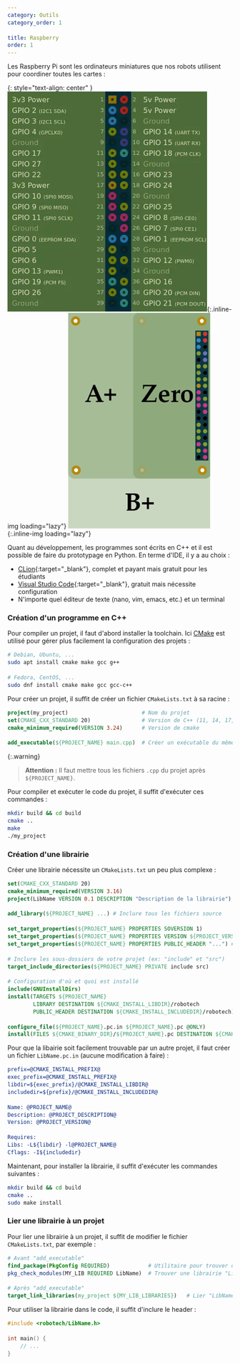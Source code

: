 ```yaml
---
category: Outils
category_order: 1

title: Raspberry
order: 1
---
```


Les Raspberry Pi sont les ordinateurs miniatures que nos robots utilisent pour coordiner toutes les cartes :

{: style="text-align: center" }
![Pins GPIO](/images/tools/GPIO.webp){:.inline-img loading="lazy"}
![Formats RPI](/images/tools/RPI.webp){:.inline-img loading="lazy"}

Quant au développement, les programmes sont écrits en C++ et il est possible de faire du prototypage en Python.
En terme d'IDE, il y a au choix :
- [CLion](https://www.jetbrains.com/clion/){:target="_blank"}, complet et  payant mais gratuit pour les étudiants
- [Visual Studio Code](https://code.visualstudio.com/){:target="_blank"}, gratuit mais nécessite configuration
- N'importe quel éditeur de texte (nano, vim, emacs, etc.) et un terminal

### Création d'un programme en C++

Pour compiler un projet, il faut d'abord installer la toolchain.
Ici [CMake](https://cmake.org/) est utilisé pour gérer plus facilement la configuration des projets :
```bash
# Debian, Ubuntu, ...
sudo apt install cmake make gcc g++

# Fedora, CentOS, ...
sudo dnf install cmake make gcc gcc-c++
```

Pour créer un projet, il suffit de créer un fichier `CMakeLists.txt` à sa racine :
```cmake
project(my_project)                       # Nom du projet
set(CMAKE_CXX_STANDARD 20)                # Version de C++ (11, 14, 17, 20, 23)
cmake_minimum_required(VERSION 3.24)      # Version de cmake

add_executable(${PROJECT_NAME} main.cpp)  # Créer un exécutable du même nom que le projet
```

{:.warning}
>  **Attention :** Il faut mettre tous les fichiers `.cpp` du projet après `${PROJECT_NAME}`.

Pour compiler et exécuter le code du projet, il suffit d'exécuter ces commandes :
```bash
mkdir build && cd build
cmake ..
make
./my_project
```

### Création d'une librairie

Créer une librairie nécessite un `CMakeLists.txt` un peu plus complexe :
```cmake
set(CMAKE_CXX_STANDARD 20)
cmake_minimum_required(VERSION 3.16)
project(LibName VERSION 0.1 DESCRIPTION "Description de la librairie") # Nom de la librairie (ici, "LibName")

add_library(${PROJECT_NAME} ...) # Inclure tous les fichiers source

set_target_properties(${PROJECT_NAME} PROPERTIES SOVERSION 1)
set_target_properties(${PROJECT_NAME} PROPERTIES VERSION ${PROJECT_VERSION})
set_target_properties(${PROJECT_NAME} PROPERTIES PUBLIC_HEADER "...") # Inclure tous les headers publics séparés par des ";"

# Inclure les sous-dossiers de votre projet (ex: "include" et "src")
target_include_directories(${PROJECT_NAME} PRIVATE include src)

# Configuration d'où et quoi est installé
include(GNUInstallDirs)
install(TARGETS ${PROJECT_NAME}
        LIBRARY DESTINATION ${CMAKE_INSTALL_LIBDIR}/robotech
        PUBLIC_HEADER DESTINATION ${CMAKE_INSTALL_INCLUDEDIR}/robotech)

configure_file(${PROJECT_NAME}.pc.in ${PROJECT_NAME}.pc @ONLY)
install(FILES ${CMAKE_BINARY_DIR}/${PROJECT_NAME}.pc DESTINATION ${CMAKE_INSTALL_DATAROOTDIR}/pkgconfig)
```

Pour que la libairie soit facilement trouvable par un autre projet, il faut créer un fichier `LibName.pc.in` (aucune modification à faire) :
```cmake
prefix=@CMAKE_INSTALL_PREFIX@
exec_prefix=@CMAKE_INSTALL_PREFIX@
libdir=${exec_prefix}/@CMAKE_INSTALL_LIBDIR@
includedir=${prefix}/@CMAKE_INSTALL_INCLUDEDIR@

Name: @PROJECT_NAME@
Description: @PROJECT_DESCRIPTION@
Version: @PROJECT_VERSION@

Requires:
Libs: -L${libdir} -l@PROJECT_NAME@
Cflags: -I${includedir}
```

Maintenant, pour installer la librairie, il suffit d'exécuter les commandes suivantes :
```bash
mkdir build && cd build
cmake ..
sudo make install
```

### Lier une librairie à un projet

Pour lier une librairie à un projet, il suffit de modifier le fichier `CMakeLists.txt`, par exemple :
```cmake
# Avant "add_executable"
find_package(PkgConfig REQUIRED)            # Utilitaire pour trouver des librairies
pkg_check_modules(MY_LIB REQUIRED LibName)  # Trouver une librairie "LibName"

# Après "add_executable"
target_link_libraries(my_project ${MY_LIB_LIBRARIES})   # Lier "LibName" à l'exécutable
```

Pour utiliser la librairie dans le code, il suffit d'inclure le header :
```c
#include <robotech/LibName.h>

int main() {
    // ...
}
```
